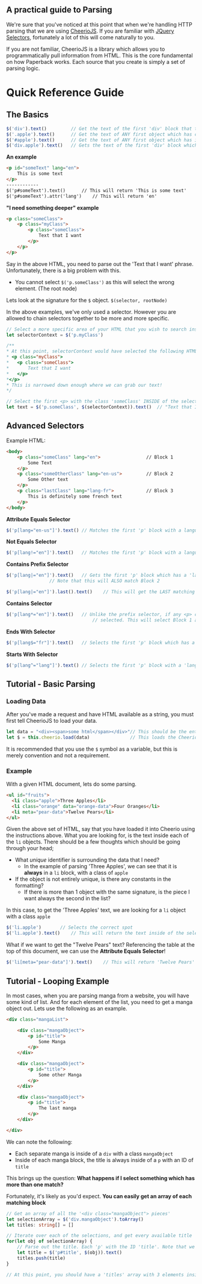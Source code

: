 ## A practical guide to Parsing

We're sure that you've noticed at this point that when we're handling HTTP parsing that we are using [CheerioJS](https://github.com/cheeriojs/cheerio). If you are familiar with [JQuery Selectors](https://api.jquery.com/category/selectors/), fortunately a lot of this will come naturally to you.

If you are not familiar, CheerioJS is a library which allows you to programmatically pull information from HTML. This is the core fundamental on how Paperback works. Each source that you create is simply a set of parsing logic.



# Quick Reference Guide

## The Basics

```js
$('div').text()			// Get the text of the first 'div' block that the system can find
$('.apple').text()		// Get the text of ANY first object which has class="apple" included
$('#apple').text()		// Get the text of ANY first object which has id="apple" included
$('div.apple').text()	// Gets the text of the first 'div' block which ALSO has class="apple"
```

**An example**

```html
<p id="someText" lang="en">
    This is some text
</p>
------------
$('p#someText').text()		// This will return 'This is some text'
$('p#someText').attr('lang')	// This will return 'en'
```

**"I need something deeper" example**

```html
<p class="someClass">
    <p class="myClass">
    	<p class="someClass">
        	Text that I want
		</p>
	</p>
</p>
```

Say in the above HTML, you need to parse out the 'Text that I want' phrase. Unfortunately, there is a big problem with this.

* You cannot select `$('p.someClass')` as this will select the wrong element. (The root node)

Lets look at the signature for the `$` object. `$(selector, rootNode)`

In the above examples, we've only used a selector. However you are allowed to chain selectors together to be more and more specific.

```ts
// Select a more specific area of your HTML that you wish to search inside.
let selectorContext = $('p.myClass')

/**
* At this point, selectorContext would have selected the following HTML:
* <p class="myClass">
*	<p class="someClass">
*		Text that I want
*	</p>
*</p>
* This is narrowed down enough where we can grab our text!
*/

// Select the first <p> with the class 'someClass' INSIDE of the selectorContext selection
let text = $('p.someClass', $(selectorContext)).text()	// "Text that I want"

```



## Advanced Selectors

Example HTML:

```html
<body>
    <p class="someClass" lang="en">					// Block 1
        Some Text
    </p>
    <p class="someOtherClass" lang="en-us">			// Block 2
        Some Other text
    </p>
    <p class="lastClass" lang="lang-fr">			// Block 3
        This is definitely some french text
    </p>
</body>
```

**Attribute Equals Selector**

```js
$('p[lang="en-us"]').text()	// Matches the first 'p' block with a language attribute equaling 'en-us' - Block 2
```

**Not Equals Selector**

```js
$('p[lang!="en"]').text()	// Matches the first 'p' block with a language attribute NOT equalling 'en'. - Block 2
```

**Contains Prefix Selector**

```js
$('p[lang|="en"]').text()	// Gets the first 'p' block which has a 'lang' attribute which STARTS with 'en' - Block 1
				// Note that this will ALSO match Block 2

$('p[lang|="en"]').last().text()	// This will get the LAST matching option fitting this. This will select Block 2's text.

```

**Contains Selector**

```js
$('p[lang*="en"]').text()	// Unlike the prefix selector, if any <p> containing a language which has 'en' ANYWHERE will be
                                // selected. This will select Block 1 and Block 2. (Defaulting to 1 without a .toArray())
```

**Ends With Selector**

```js
$('p[lang$="fr"]').text()	// Selects the first 'p' block which has a 'lang' attribute ENDING in 'fr'	- Block 3
```

**Starts With Selector**

```js
$('p[lang^="lang"]').text()	// Selects the first 'p' block with a 'lang' attribute STARTING with 'lang'	- Block 3
```





## Tutorial - Basic Parsing

### Loading Data

After you've made a request and have HTML available as a string, you must first tell CheerioJS to load your data.

```typescript
let data = "<div><span>some html</span></div>"// This should be the entire webpage which you've pulled.
let $ = this.cheerio.load(data)				  // This loads the Cheerio library. You may now access the DOM with the '$' keyword
```

It is recommended that you use the `$` symbol as a variable, but this is merely convention and not a requirement.

### Example

With a given HTML document, lets do some parsing.

```html
<ul id="fruits">
  <li class="apple">Three Apples</li>
  <li class="orange" data="orange-data">Four Oranges</li>
  <li meta="pear-data">Twelve Pears</li>
</ul>
```

Given the above set of HTML, say that you have loaded it into Cheerio using the instructions above. What you are looking for, is the text inside each of the `li` objects. There should be a few thoughts which should be going through your head;

- What _unique_ identifier is surrounding the data that I need?
  - In the example of parsing 'Three Apples', we can see that it is __always__ in a `li` block, with a class of `apple`
- If the object is not entirely unique, is there any constants in the formatting?
  - If there is more than 1 object with the same signature, is the piece I want always the second in the list?

In this case, to get the 'Three Apples' text, we are looking for a `li` object with a class `apple`

```js
$('li.apple')		// Selects the correct spot
$('li.apple').text()	// This will return the text inside of the selected area.
```

What if we want to get the "Twelve Pears" text? Referencing the table at the top of this document, we can use the **Attribute Equals Selector**!

```js
$('li[meta="pear-data"]').text()	// This will return 'Twelve Pears'
```



## Tutorial - Looping Example

In most cases, when you are parsing manga from a website, you will have some kind of list. And for each element of the list, you need to get a manga object out. Lets use the following as an example.

```html
<div class="mangaList">

    <div class="mangaObject">
        <p id="title">
            Some Manga
        </p>
    </div>

    <div class="mangaObject">
        <p id="title">
            Some other Manga
        </p>
    </div>

    <div class="mangaObject">
        <p id="title">
            The last manga
        </p>
    </div>

</div>
```

We can note the following:

* Each separate manga is inside of a `div` with a class `mangaObject`
* Inside of each manga block, the title is always inside of a `p` with an ID of `title`



This brings up the question: **What happens if I select something which has more than one match?**

Fortunately, it's likely as you'd expect. **You can easily get an array of each matching block**

```ts
// Get an array of all the '<div class="mangaObject"> pieces'
let selectionArray = $('div.mangaObject').toArray()
let titles: string[] = []

// Iterate over each of the selections, and get every available title
for(let obj of selectionArray) {
    // Parse out the title. Each 'p' with the ID 'title'. Note that we want each one INSIDE of the selector we're looping in
    let title = $('p#title', $(obj)).text()
    titles.push(title)
}

// At this point, you should have a 'titles' array with 3 elements inside!
```





